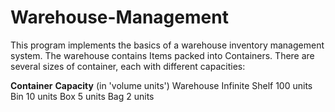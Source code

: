 # Warehouse-Management
This program implements the basics of a warehouse inventory management system. The warehouse contains Items packed into
Containers. There are several sizes of container, each with different capacities:

**Container**  **Capacity** (in 'volume units')
 Warehouse     Infinite
 Shelf         100 units
 Bin           10 units
 Box           5 units
 Bag           2 units
